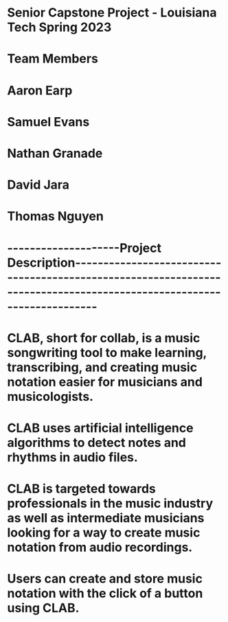 # Senior Capstone Project - Louisiana Tech Spring 2023
# Team Members

# Aaron Earp
# Samuel Evans
# Nathan Granade
# David Jara
# Thomas Nguyen

# --------------------Project Description----------------------------------------------------------------------------------------------------------------------
# CLAB, short for collab, is a music songwriting tool to make learning, transcribing, and creating music notation easier for musicians and musicologists. 
# CLAB uses artificial intelligence algorithms to detect notes and rhythms in audio files. 
# CLAB is targeted towards professionals in the music industry as well as intermediate musicians looking for a way to create music notation from audio recordings. 
# Users can create and store music notation with the click of a button using CLAB. 
